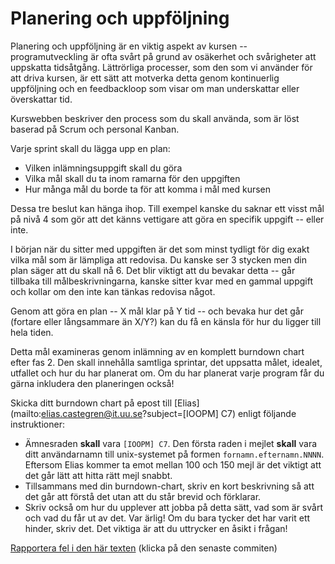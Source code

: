 # Planering och uppföljning

Planering och uppföljning är en viktig aspekt av kursen --
programutveckling är ofta svårt på grund av osäkerhet och
svårigheter att uppskatta tidsåtgång. Lättrörliga processer, som
den som vi använder för att driva kursen, är ett sätt att motverka
detta genom kontinuerlig uppföljning och en feedbackloop som visar
om man underskattar eller överskattar tid.

Kurswebben beskriver den process som du skall använda, som är löst
baserad på Scrum och personal Kanban.

Varje sprint skall du lägga upp en plan:

* Vilken inlämningsuppgift skall du göra
* Vilka mål skall du ta inom ramarna för den uppgiften
* Hur många mål du borde ta för att komma i mål med kursen

Dessa tre beslut kan hänga ihop. Till exempel kanske du saknar ett
visst mål på nivå 4 som gör att det känns vettigare att göra en
specifik uppgift -- eller inte.

I början när du sitter med uppgiften är det som minst tydligt för
dig exakt vilka mål som är lämpliga att redovisa. Du kanske ser 3
stycken men din plan säger att du skall nå 6. Det blir viktigt att
du bevakar detta -- går tillbaka till målbeskrivningarna, kanske
sitter kvar med en gammal uppgift och kollar om den inte kan
tänkas redovisa något.

Genom att göra en plan -- X mål klar på Y tid -- och bevaka hur
det går (fortare eller långsammare än X/Y?) kan du få en känsla
för hur du ligger till hela tiden.

Detta mål examineras genom inlämning av en komplett burndown chart
efter fas 2. Den skall innehålla samtliga sprintar, det uppsatta
målet, idealet, utfallet och hur du har planerat om. Om du har
planerat varje program får du gärna inkludera den planeringen
också!

Skicka ditt burndown chart på epost till
[Elias](mailto:elias.castegren@it.uu.se?subject=[IOOPM] C7) enligt
följande instruktioner:

* Ämnesraden **skall** vara `[IOOPM] C7`. Den första raden i
  mejlet **skall** vara ditt användarnamn till unix-systemet på
  formen `fornamn.efternamn.NNNN`. Eftersom Elias kommer ta emot
  mellan 100 och 150 mejl är det viktigt att det går lätt att
  hitta rätt mejl snabbt.
* Tillsammans med din burndown-chart, skriv en kort beskrivning så
  att det går att förstå det utan att du står brevid och
  förklarar.
* Skriv också om hur du upplever att jobba på detta sätt, vad som
  är svårt och vad du får ut av det. Var ärlig! Om du bara tycker
  det har varit ett hinder, skriv det. Det viktiga är att du
  uttrycker en åsikt i frågan!

[Rapportera fel i den här texten](https://github.com/IOOPM-UU/achievements/commits/master/C7.md) (klicka på den senaste commiten)